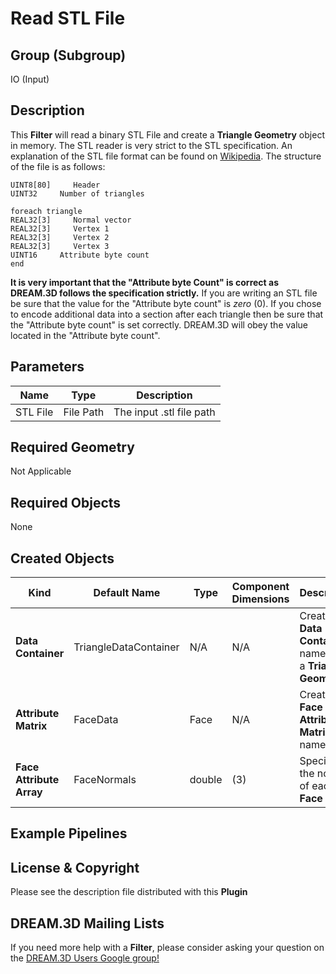 # Read STL File  #


## Group (Subgroup) ##

IO (Input)

## Description ##

This **Filter**  will read a binary STL File and create a **Triangle Geometry** object in memory. The STL reader is very strict to the STL specification. An explanation of the STL file format can be found on [Wikipedia](https://en.wikipedia.org/wiki/STL). The structure of the file is as follows:

	UINT8[80]     Header
	UINT32     Number of triangles

	foreach triangle
	REAL32[3]     Normal vector
	REAL32[3]     Vertex 1
	REAL32[3]     Vertex 2
	REAL32[3]     Vertex 3
	UINT16     Attribute byte count
	end

**It is very important that the "Attribute byte Count" is correct as DREAM.3D follows the specification strictly.** If you are writing an STL file be sure that the value for the "Attribute byte count" is _zero_ (0). If you chose to encode additional data into a section after each triangle then be sure that the "Attribute byte count" is set correctly. DREAM.3D will obey the value located in the "Attribute byte count".

## Parameters ##

| Name | Type | Description |
|------|------|------|
| STL File | File Path  | The input .stl file path |

## Required Geometry ##

Not Applicable

## Required Objects ##

None

## Created Objects ##

| Kind | Default Name | Type | Component Dimensions | Description |
|------|--------------|------|----------------------|-------------|
| **Data Container** | TriangleDataContainer  | N/A | N/A | Created **Data Container** name with a **Triangle Geometry** |
| **Attribute Matrix** | FaceData  | Face | N/A | Created **Face Attribute Matrix** name  |
| **Face Attribute Array** | FaceNormals  | double | (3) | Specifies the normal of each **Face** |


## Example Pipelines ##



## License & Copyright ##

Please see the description file distributed with this **Plugin**

## DREAM.3D Mailing Lists ##

If you need more help with a **Filter**, please consider asking your question on the [DREAM.3D Users Google group!](https://groups.google.com/forum/?hl=en#!forum/dream3d-users)


